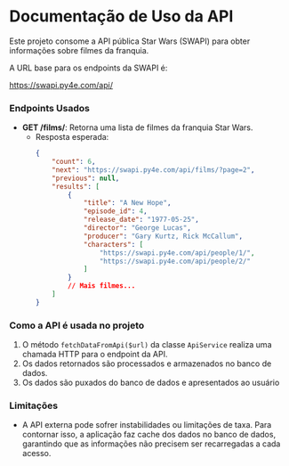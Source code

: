 # Documentação de Uso da API

Este projeto consome a API pública Star Wars (SWAPI) para obter informações sobre filmes da franquia.

A URL base para os endpoints da SWAPI é:

https://swapi.py4e.com/api/

### Endpoints Usados

- **GET /films/**: Retorna uma lista de filmes da franquia Star Wars.
    - Resposta esperada:
      ```json
      {
          "count": 6,
          "next": "https://swapi.py4e.com/api/films/?page=2",
          "previous": null,
          "results": [
              {
                  "title": "A New Hope",
                  "episode_id": 4,
                  "release_date": "1977-05-25",
                  "director": "George Lucas",
                  "producer": "Gary Kurtz, Rick McCallum",
                  "characters": [
                      "https://swapi.py4e.com/api/people/1/",
                      "https://swapi.py4e.com/api/people/2/"
                  ]
              }
              // Mais filmes...
          ]
      }
      ```

### Como a API é usada no projeto
1. O método `fetchDataFromApi($url)` da classe `ApiService` realiza uma chamada HTTP para o endpoint da API.
2. Os dados retornados são processados e armazenados no banco de dados.
3. Os dados são puxados do banco de dados e apresentados ao usuário

### Limitações
- A API externa pode sofrer instabilidades ou limitações de taxa. Para contornar isso, a aplicação faz cache dos dados no banco de dados, garantindo que as informações não precisem ser recarregadas a cada acesso.
